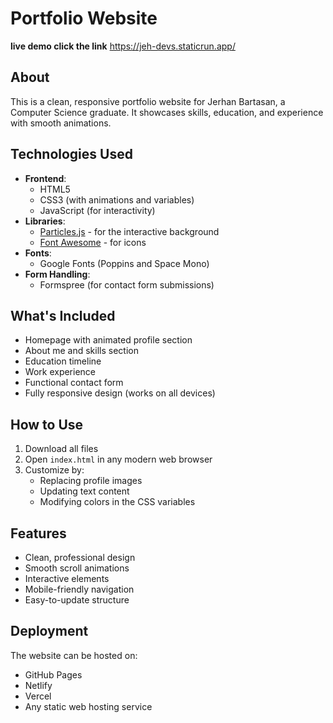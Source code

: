 # Portfolio Website

**live demo click the link**
https://jeh-devs.staticrun.app/

## About
This is a clean, responsive portfolio website for Jerhan Bartasan, a Computer Science graduate. It showcases skills, education, and experience with smooth animations.

## Technologies Used
- **Frontend**:
  - HTML5
  - CSS3 (with animations and variables)
  - JavaScript (for interactivity)
- **Libraries**:
  - [Particles.js](https://vincentgarreau.com/particles.js/) - for the interactive background
  - [Font Awesome](https://fontawesome.com/) - for icons
- **Fonts**:
  - Google Fonts (Poppins and Space Mono)
- **Form Handling**:
  - Formspree (for contact form submissions)

## What's Included
- Homepage with animated profile section
- About me and skills section
- Education timeline
- Work experience
- Functional contact form
- Fully responsive design (works on all devices)

## How to Use
1. Download all files
2. Open `index.html` in any modern web browser
3. Customize by:
   - Replacing profile images
   - Updating text content
   - Modifying colors in the CSS variables

## Features
- Clean, professional design
- Smooth scroll animations
- Interactive elements
- Mobile-friendly navigation
- Easy-to-update structure

## Deployment
The website can be hosted on:
- GitHub Pages
- Netlify
- Vercel
- Any static web hosting service
